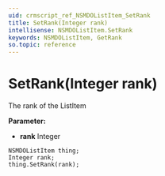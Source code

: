 ```yaml
---
uid: crmscript_ref_NSMDOListItem_SetRank
title: SetRank(Integer rank)
intellisense: NSMDOListItem.SetRank
keywords: NSMDOListItem, GetRank
so.topic: reference
---
```


# SetRank(Integer rank)

The rank of the ListItem

**Parameter:** 
* **rank** Integer

```crmscript
NSMDOListItem thing;
Integer rank;
thing.SetRank(rank);
```

